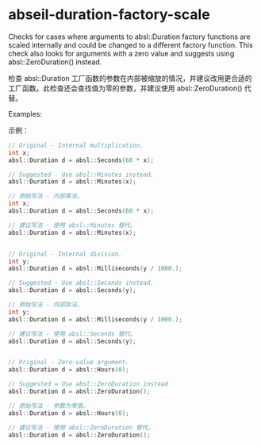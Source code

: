 # abseil-duration-factory-scale

Checks for cases where arguments to absl::Duration factory functions are scaled internally and could be changed to a different factory function. This check also looks for arguments with a zero value and suggests using absl::ZeroDuration() instead.

检查 absl::Duration 工厂函数的参数在内部被缩放的情况，并建议改用更合适的工厂函数。此检查还会查找值为零的参数，并建议使用 absl::ZeroDuration() 代替。

Examples:

示例：

```c++
// Original - Internal multiplication.
int x;
absl::Duration d = absl::Seconds(60 * x);

// Suggested - Use absl::Minutes instead.
absl::Duration d = absl::Minutes(x);

// 原始写法 - 内部乘法。
int x;
absl::Duration d = absl::Seconds(60 * x);

// 建议写法 - 使用 absl::Minutes 替代。
absl::Duration d = absl::Minutes(x);


// Original - Internal division.
int y;
absl::Duration d = absl::Milliseconds(y / 1000.);

// Suggested - Use absl::Seconds instead.
absl::Duration d = absl::Seconds(y);

// 原始写法 - 内部除法。
int y;
absl::Duration d = absl::Milliseconds(y / 1000.);

// 建议写法 - 使用 absl::Seconds 替代。
absl::Duration d = absl::Seconds(y);


// Original - Zero-value argument.
absl::Duration d = absl::Hours(0);

// Suggested = Use absl::ZeroDuration instead
absl::Duration d = absl::ZeroDuration();

// 原始写法 - 参数为零值。
absl::Duration d = absl::Hours(0);

// 建议写法 - 使用 absl::ZeroDuration 替代。
absl::Duration d = absl::ZeroDuration();
```
